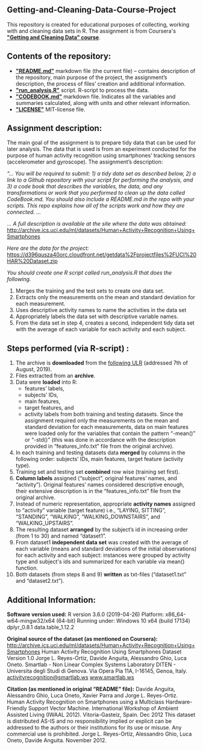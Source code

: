 ## Getting-and-Cleaning-Data-Course-Project
This repository is created for educational purposes of collecting, working with and cleaning data sets in R. The assignment is from Coursera's [**"Getting and Cleaning Data" course**](https://www.coursera.org/learn/data-cleaning).

## Contents of the repository:
- [**"README.md"**](https://github.com/Kasenkow/Getting-and-Cleaning-Data-Course-Project/blob/master/README.md) markdown file (the current file) – contains description of the repository, main purpose of the project, the assignment’s description, the process of files’ creation and additional information.
- [**"run_analysis.R"**](https://github.com/Kasenkow/Getting-and-Cleaning-Data-Course-Project/blob/master/run_analysis.R) script. R-script to process the data.
- [**"CODEBOOK.md"**](https://github.com/Kasenkow/Getting-and-Cleaning-Data-Course-Project/blob/master/CODEBOOK.md) markdown file. Indicates all the variables and summaries calculated, along with units and other relevant information.
- [**"LICENSE"**](https://github.com/Kasenkow/Getting-and-Cleaning-Data-Course-Project/blob/master/LICENSE) MIT-license file.
## Assignment description:
The main goal of the assignment is to prepare tidy data that can be used for later analysis.
The data that is used is from an experiment conducted for the purpose of human activity recognition using smartphones’ tracking sensors (accelerometer and gyroscope).
The assignment’s description:

*“… You will be required to submit: 1) a tidy data set as described below, 2) a link to a Github repository with your script for performing the analysis, and 3) a code book that describes the variables, the data, and any transformations or work that you performed to clean up the data called CodeBook.md. You should also include a README.md in the repo with your scripts. This repo explains how all of the scripts work and how they are connected. …*

*… A full description is available at the site where the data was obtained:*
http://archive.ics.uci.edu/ml/datasets/Human+Activity+Recognition+Using+Smartphones

*Here are the data for the project:*
https://d396qusza40orc.cloudfront.net/getdata%2Fprojectfiles%2FUCI%20HAR%20Dataset.zip

*You should create one R script called run_analysis.R that does the following.*

1.	Merges the training and the test sets to create one data set.
2.	Extracts only the measurements on the mean and standard deviation for each measurement.
3.	Uses descriptive activity names to name the activities in the data set
4.	Appropriately labels the data set with descriptive variable names.
5.	From the data set in step 4, creates a second, independent tidy data set with the average of each variable for each activity and each subject.

## Steps performed (via R-script) :
1.	The archive is **downloaded** from the [following ULR](https://d396qusza40orc.cloudfront.net/getdata%2Fprojectfiles%2FUCI%20HAR%20Dataset.zip) (addressed 7th of August, 2019).
2.	Files extracted from an **archive**.
3.	Data were **loaded** into R:
	- features’ labels,
	- subjects’ IDs,
	- main features,
	- target features, and
	- activity labels from both training and testing datasets.
Since the assignment required only the measurements on the mean and standard deviation for each measurements, data on main features were loaded only for the variables that contain the pattern “-mean()” or “-std()” (this was done in accordance with the description provided in “features_info.txt” file from the original archive).
4.	In each training and testing datasets data **merged** by columns in the following order: subjects’ IDs, main features, target feature (activity type).
5.	Training set and testing set **combined** row wise (training set first).
6.	**Column labels** assigned (“subject”, original features’ names, and “activity”). Original features’ names considered descriptive enough, their extensive description is in the “features_info.txt” file from the original archive.
7.	Instead of numeric representation, appropriate **activity names** assigned to “activity” variable (target feature) i.e., “LAYING, SITTING”, “STANDING”, “WALKING”, “WALKING_DOWNSTAIRS”, and “WALKING_UPSTAIRS”.
8.	The resulting dataset **arranged** by the subject’s id in increasing order (from 1 to 30) and named “dataset1”.
9.	From dataset1 **independent data set** was created with the average of each variable (means and standard deviations of the initial observations) for each activity and each subject: instances were grouped by activity type and subject's ids and summarized for each variable via mean() function.
10.	Both datasets (from steps 8 and 9) **written** as txt-files (“dataset1.txt” and “dataset2.txt”).

## Additional Information:

**Software version used:**
R version 3.6.0 (2019-04-26)
Platform: x86_64-w64-mingw32/x64 (64-bit)
Running under: Windows 10 x64 (build 17134)
dplyr_0.8.1
data.table_1.12.2

**Original source of the dataset (as mentioned on Coursera):**
http://archive.ics.uci.edu/ml/datasets/Human+Activity+Recognition+Using+Smartphones
Human Activity Recognition Using Smartphones Dataset
Version 1.0
Jorge L. Reyes-Ortiz, Davide Anguita, Alessandro Ghio, Luca Oneto.
Smartlab - Non Linear Complex Systems Laboratory
DITEN - Universitа degli Studi di Genova.
Via Opera Pia 11A, I-16145, Genoa, Italy.
activityrecognition@smartlab.ws
www.smartlab.ws

**Citation (as mentioned in original “README” file):**
Davide Anguita, Alessandro Ghio, Luca Oneto, Xavier Parra and Jorge L. Reyes-Ortiz. Human Activity Recognition on Smartphones using a Multiclass Hardware-Friendly Support Vector Machine. International Workshop of Ambient Assisted Living (IWAAL 2012). Vitoria-Gasteiz, Spain. Dec 2012
This dataset is distributed AS-IS and no responsibility implied or explicit can be addressed to the authors or their institutions for its use or misuse. Any commercial use is prohibited.
Jorge L. Reyes-Ortiz, Alessandro Ghio, Luca Oneto, Davide Anguita. November 2012.
